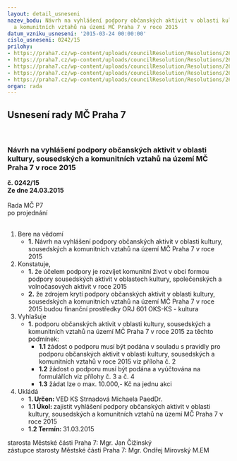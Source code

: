 ```yaml
---
layout: detail_usneseni
nazev_bodu: Návrh na vyhlášení podpory občanských aktivit v oblasti kultury, sousedských
  a komunitních vztahů na území MČ Praha 7 v roce 2015
datum_vzniku_usneseni: '2015-03-24 00:00:00'
cislo_usneseni: 0242/15
prilohy:
- https://praha7.cz/wp-content/uploads/councilResolution/Resolutions/26606/15-15-m18d_podpora_sousedskych_aktivit.doc
- https://praha7.cz/wp-content/uploads/councilResolution/Resolutions/26606/15-15-pravidla_podpory_obcanskych_a_sousedskych_aktivit_2015_akutal_fo_po.doc
- https://praha7.cz/wp-content/uploads/councilResolution/Resolutions/26606/15-15-zadost_o_financni_prispevek.doc
- https://praha7.cz/wp-content/uploads/councilResolution/Resolutions/26606/15-15-vyuctovani_financni_prispevek.doc
- https://praha7.cz/wp-content/uploads/councilResolution/Resolutions/26606/15-15-zapis_ze_3_jednani_kk_ze_dne_09_03_2015.doc
organ: rada
---
```

<div id="ucUsn_pList" class="usn">
	<span><h2>Usnesení rady MČ Praha 7 </h2>
<br></span><div class="standBody">
<span><h3>Návrh na vyhlášení podpory občanských aktivit v oblasti kultury, sousedských a komunitních vztahů na území MČ Praha 7 v roce 2015</h3></span><div class="center">
		<strong>č. 0242/15</strong><br>
	</div>
<div class="center">
		<strong>Ze dne 24.03.2015</strong><br><br>
	</div>Rada MČ P7<br> po projednání<br><br><ol>
<li>Bere na vědomí<ul><li>
<strong>1.</strong> Návrh na vyhlášení podpory občanských aktivit v oblasti kultury, sousedských a komunitních vztahů na území MČ Praha 7 v roce 2015</li></ul>
</li>
<li>Konstatuje,<ul>
<li>
<strong>1.</strong> že účelem podpory je rozvíjet komunitní život v obci formou podpory sousedských aktivit v oblastech kultury, společenských a volnočasových aktivit v roce 2015</li>
<li>
<strong>2.</strong> že zdrojem krytí podpory občanských aktivit v oblasti kultury, sousedských a komunitních vztahů na území MČ Praha 7 v roce 2015 budou finanční prostředky ORJ 601 OKS-KS - kultura</li>
</ul>
</li>
<li>Vyhlašuje<ul><li>
<strong>1.</strong> podporu občanských aktivit v oblasti kultury, sousedských a komunitních vztahů na území MČ Praha 7 v roce 2015 za těchto podmínek:<ul>
<li>
<strong>1.1</strong> žádost o podporu musí být podána v souladu s pravidly pro podporu občanských aktivit v oblasti kultury, sousedských a komunitních vztahů  v roce 2015 viz příloha č. 2</li>
<li>
<strong>1.2</strong> žádost o podporu musí být podána a vyúčtována na formulářích viz přílohy č. 3 a č. 4</li>
<li>
<strong>1.3</strong> žádat lze o max. 10.000,- Kč na jednu akci     </li>
</ul>
</li></ul>
</li>
<li>Ukládá<ul>
<li>
<strong>1. Určen: </strong>VED KS Strnadová Michaela PaedDr.</li>
<li>
<strong>1.1 Úkol: </strong>zajistit vyhlášení podpory občanských aktivit v oblasti kultury, sousedských a komunitních vztahů na území MČ Praha 7 v roce 2015</li>
<li>
<strong>1.2 Termín: </strong>31.03.2015</li>
</ul>
</li>
</ol>starosta Městské části Praha 7: Mgr. Jan Čižinský<br>zástupce starosty Městské části Praha 7: Mgr. Ondřej Mirovský M.EM 
</div>
</div>